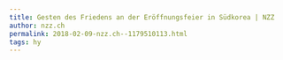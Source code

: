 ```yaml
---
title: Gesten des Friedens an der Eröffnungsfeier in Südkorea | NZZ
author: nzz.ch
permalink: 2018-02-09-nzz.ch--1179510113.html
tags: hy
---
```


